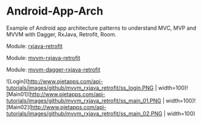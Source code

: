 # Android-App-Arch
Example of Android app architecture patterns to understand MVC, MVP and MVVM with Dagger, RxJava, Retrofit, Room.

Module: [rxjava-retrofit](https://github.com/phjethva/Android-App-Arch/tree/master/rxjava-retrofit)

Module: [mvvm-rxjava-retrofit](https://github.com/phjethva/Android-App-Arch/tree/master/mvvm-rxjava-retrofit)

Module: [mvvm-dagger-rxjava-retrofit](https://github.com/phjethva/Android-App-Arch/tree/master/mvvm-dagger-rxjava-retrofit)

![Login](http://www.pjetapps.com/api-tutorials/images/github/mvvm_rxjava_retrofit/ss_login.PNG | width=100)![Main01](http://www.pjetapps.com/api-tutorials/images/github/mvvm_rxjava_retrofit/ss_main_01.PNG | width=100)![Main02](http://www.pjetapps.com/api-tutorials/images/github/mvvm_rxjava_retrofit/ss_main_02.PNG | width=100)

